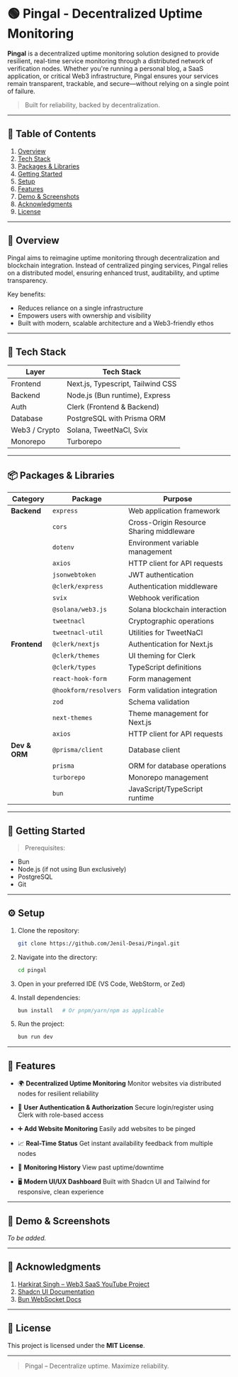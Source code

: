 # 🟢 Pingal - Decentralized Uptime Monitoring

**Pingal** is a decentralized uptime monitoring solution designed to provide resilient, real-time service monitoring through a distributed network of verification nodes. Whether you're running a personal blog, a SaaS application, or critical Web3 infrastructure, Pingal ensures your services remain transparent, trackable, and secure—without relying on a single point of failure.

> Built for reliability, backed by decentralization.

---

## 📑 Table of Contents

1. [Overview](#-overview)
2. [Tech Stack](#-tech-stack)
3. [Packages & Libraries](#-packages--libraries)
4. [Getting Started](#-getting-started)
5. [Setup](#-setup)
6. [Features](#-features)
7. [Demo & Screenshots](#-demo--screenshots)
8. [Acknowledgments](#-acknowledgments)
9. [License](#-license)

---

## 🌟 Overview

Pingal aims to reimagine uptime monitoring through decentralization and blockchain integration. Instead of centralized pinging services, Pingal relies on a distributed model, ensuring enhanced trust, auditability, and uptime transparency.

Key benefits:
- Reduces reliance on a single infrastructure
- Empowers users with ownership and visibility
- Built with modern, scalable architecture and a Web3-friendly ethos

---

## 🧠 Tech Stack

| Layer        | Tech Stack                       |
|--------------|----------------------------------|
| Frontend     | Next.js, Typescript, Tailwind CSS |
| Backend      | Node.js (Bun runtime), Express    |
| Auth         | Clerk (Frontend & Backend)        |
| Database     | PostgreSQL with Prisma ORM        |
| Web3 / Crypto| Solana, TweetNaCl, Svix           |
| Monorepo     | Turborepo                         |

---

## 📦 Packages & Libraries

| Category | Package | Purpose |
|----------|---------|---------|
| **Backend** | `express` | Web application framework |
| | `cors` | Cross-Origin Resource Sharing middleware |
| | `dotenv` | Environment variable management |
| | `axios` | HTTP client for API requests |
| | `jsonwebtoken` | JWT authentication |
| | `@clerk/express` | Authentication middleware |
| | `svix` | Webhook verification |
| | `@solana/web3.js` | Solana blockchain interaction |
| | `tweetnacl` | Cryptographic operations |
| | `tweetnacl-util` | Utilities for TweetNaCl |
| **Frontend** | `@clerk/nextjs` | Authentication for Next.js |
| | `@clerk/themes` | UI theming for Clerk |
| | `@clerk/types` | TypeScript definitions |
| | `react-hook-form` | Form management |
| | `@hookform/resolvers` | Form validation integration |
| | `zod` | Schema validation |
| | `next-themes` | Theme management for Next.js |
| | `axios` | HTTP client for API requests |
| **Dev & ORM** | `@prisma/client` | Database client |
| | `prisma` | ORM for database operations |
| | `turborepo` | Monorepo management |
| | `bun` | JavaScript/TypeScript runtime |

---

## 🚀 Getting Started

> Prerequisites:
- Bun
- Node.js (if not using Bun exclusively)
- PostgreSQL
- Git

---

## ⚙️ Setup

1. Clone the repository:
   ```bash
   git clone https://github.com/Jenil-Desai/Pingal.git
   ```

2. Navigate into the directory:

   ```bash
   cd pingal
   ```
3. Open in your preferred IDE (VS Code, WebStorm, or Zed)
4. Install dependencies:

   ```bash
   bun install   # Or pnpm/yarn/npm as applicable
   ```
5. Run the project:

   ```bash
   bun run dev
   ```

---

## 🎯 Features

* 🌍 **Decentralized Uptime Monitoring**
  Monitor websites via distributed nodes for resilient reliability

* 🔐 **User Authentication & Authorization**
  Secure login/register using Clerk with role-based access

* ➕ **Add Website Monitoring**
  Easily add websites to be pinged

* 📈 **Real-Time Status**
  Get instant availability feedback from multiple nodes

* 📜 **Monitoring History**
  View past uptime/downtime

* 🖥️ **Modern UI/UX Dashboard**
  Built with Shadcn UI and Tailwind for responsive, clean experience

---

## 📸 Demo & Screenshots

*To be added.*

---

## 🙏 Acknowledgments

1. [Harkirat Singh – Web3 SaaS YouTube Project](https://www.youtube.com/@harkiratsingh)
2. [Shadcn UI Documentation](https://ui.shadcn.dev/)
3. [Bun WebSocket Docs](https://bun.sh/docs/api/websocket)

---

## 📜 License

This project is licensed under the **MIT License**.

---

> Pingal – Decentralize uptime. Maximize reliability.
